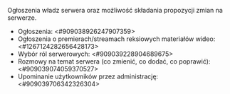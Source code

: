Ogłoszenia władz serwera oraz możliwość składania propozycji zmian na serwerze.
- Ogłoszenia: <#909038926247907359>
- Ogłoszenia o premierach/streamach reksiowych materiałów wideo: <#1267124282656428173>
- Wybór ról serwerowych: <#909039228904689675>
- Rozmowy na temat serwera (co zmienić, co dodać, co poprawić): <#909039074059370527>
- Upominanie użytkowników przez administrację: <#909039706342326304>
